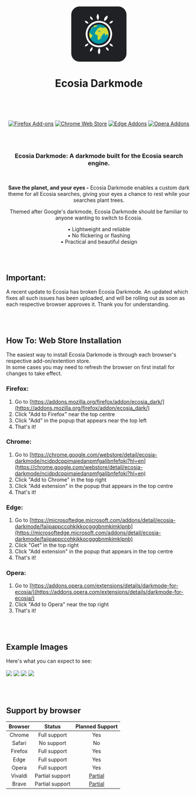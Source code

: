 <p align="center"><a href="https://kwii.tk" target="_blank" rel="noreferrer noopener"><img width="150" alt="Ecosia Darkmode Logo" src="https://raw.githubusercontent.com/KwiiHours/EcosiaDark/main/chromium/images/logo.png"></a></p>
<h1 align="center">Ecosia Darkmode<br/><br/></h1>

<br/>
<p align="center"><a rel="noreferrer noopener" href="https://addons.mozilla.org/firefox/addon/ecosia_dark/"><img alt="Firefox Add-ons" src="https://img.shields.io/badge/Firefox-202124.svg?&style=for-the-badge&logo=firefox-browser&logoColor=white"></a>   <a rel="noreferrer noopener" href="https://chrome.google.com/webstore/detail/ecosia-darkmode/ncidpdcppimaiedanpmfgalibnfefpki?hl=en"><img alt="Chrome Web Store" src="https://img.shields.io/badge/Chrome-202124.svg?&style=for-the-badge&logo=google-chrome&logoColor=white"></a>  <a rel="noreferrer noopener" href="https://microsoftedge.microsoft.com/addons/detail/ecosia-darkmode/faiipappccohkjkkocgggbnmkimklpnb"><img alt="Edge Addons" src="https://img.shields.io/badge/Edge-202124.svg?&style=for-the-badge&logo=microsoft-edge&logoColor=white"></a>
  <a rel="noreferrer noopener" href="https://addons.opera.com/extensions/details/darkmode-for-ecosia/"><img alt="Opera Addons" src="https://img.shields.io/badge/Opera-202124.svg?&style=for-the-badge&logo=opera&logoColor=white"></a>
<h2> </h2>
<br/>
<h3 align="center"> Ecosia Darkmode: A darkmode built for the Ecosia search engine.</h3>
<br/>
<p align="center"><strong>Save the planet, and your eyes -</strong> Ecosia Darkmode enables a custom dark theme for all Ecosia searches, giving your eyes a chance to rest while your searches plant trees. </p>

<p align="center">Themed after Google's darkmode, Ecosia Darkmode should be familiar to anyone wanting to switch to Ecosia.</p>


<p align="center">• Lightweight and reliable<br/>
• No flickering or flashing<br/>
• Practical and beautiful design</p>
</p>

<br/><br/>
## Important:

A recent update to Ecosia has broken Ecosia Darkmode. An updated which fixes all such issues has been uploaded, and will be rolling out as soon as each respective browser approves it. Thank you for understanding.

<br/><br/>
## How To:  Web Store Installation
The easiest way to install Ecosia Darkmode is through each browser's respective add-on/extention store.<br/>
In some cases you may need to refresh the browser on first install for changes to take effect.

### Firefox:
1. Go to [https://addons.mozilla.org/firefox/addon/ecosia_dark/](https://addons.mozilla.org/firefox/addon/ecosia_dark/)
2. Click "Add to Firefox" near the top centre
3. Click "Add" in the popup that appears near the top left
4. That's it!

### Chrome:
1. Go to [https://chrome.google.com/webstore/detail/ecosia-darkmode/ncidpdcppimaiedanpmfgalibnfefpki?hl=en](https://chrome.google.com/webstore/detail/ecosia-darkmode/ncidpdcppimaiedanpmfgalibnfefpki?hl=en)
2. Click "Add to Chrome" in the top right
3. Click "Add extension" in the popup that appears in the top centre
4. That's it!

### Edge:
1. Go to [https://microsoftedge.microsoft.com/addons/detail/ecosia-darkmode/faiipappccohkjkkocgggbnmkimklpnb](https://microsoftedge.microsoft.com/addons/detail/ecosia-darkmode/faiipappccohkjkkocgggbnmkimklpnb)
2. Click "Get" in the top right
3. Click "Add extension" in the popup that appears in the top centre
4. That's it!

### Opera:
1. Go to [https://addons.opera.com/extensions/details/darkmode-for-ecosia/](https://addons.opera.com/extensions/details/darkmode-for-ecosia/)
2. Click "Add to Opera" near the top right
3. That's it!

<br/><br/>
## Example Images
Here's what you can expect to see:
<br/><br/>
<a href="https://i.imgur.com/y3UZZn5.jpg" target="_blank" rel="noreferrer noopener"><img width="400" src="https://i.imgur.com/y3UZZn5.jpg"></a>
<a href="https://i.imgur.com/VI04gF9.jpg" target="_blank" rel="noreferrer noopener"><img width="400" src="https://i.imgur.com/VI04gF9.jpg"></a>
<a href="https://i.imgur.com/udxaSBP.jpg" target="_blank" rel="noreferrer noopener"><img width="400" src="https://i.imgur.com/udxaSBP.jpg"></a>
<a href="https://i.imgur.com/Q8aoISS.jpg" target="_blank" rel="noreferrer noopener"><img width="400" src="https://i.imgur.com/Q8aoISS.jpg"></a>

<br/><br/>
## Support by browser
| **Browser** | **Status**      | **Planned Support** |
|:-----------:|:---------------:|:-------------------:|
| Chrome      | Full support    | Yes                 |
| Safari      | No support      | No                  |
| Firefox     | Full support    | Yes                 |
| Edge        | Full support    | Yes                 |
| Opera       | Full support    | Yes                 |
| Vivaldi     | Partial support | [Partial](https://help.vivaldi.com/desktop/appearance-customization/extensions/#Installing_an_Extension_in_Vivaldi)             |
| Brave       | Partial support | [Partial](https://support.brave.com/hc/articles/360017909112-How-can-I-add-extensions-to-Brave)             |
